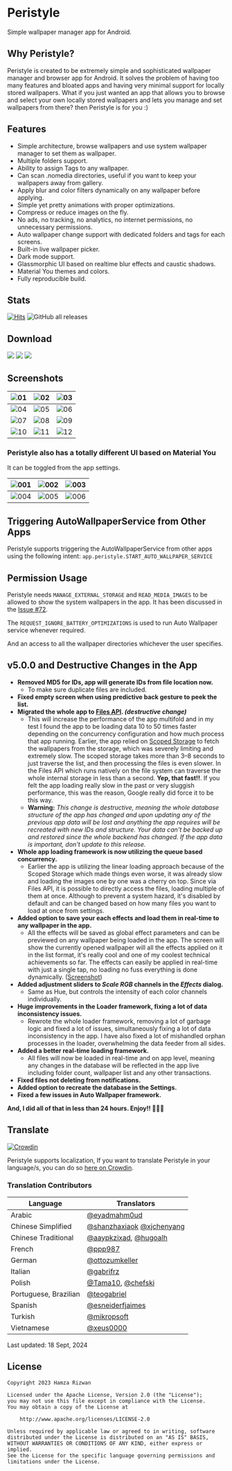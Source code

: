 # Peristyle

Simple wallpaper manager app for Android.

## Why Peristyle?

Peristyle is created to be extremely simple and sophisticated wallpaper manager and browser app
for Android. It solves the problem of having too many features and bloated apps and having
very minimal support for locally stored wallpapers. What if you just wanted an app that allows
you to browse and select your own locally stored wallpapers and lets you manage and set wallpapers
from there? then Peristyle is for you :)

## Features

- Simple architecture, browse wallpapers and use system wallpaper manager to set them as wallpaper.
- Multiple folders support.
- Ability to assign Tags to any wallpaper.
- Can scan .nomedia directories, useful if you want to keep your wallpapers away from gallery.
- Apply blur and color filters dynamically on any wallpaper before applying.
- Simple yet pretty animations with proper optimizations.
- Compress or reduce images on the fly.
- No ads, no tracking, no analytics, no internet permissions, no unnecessary permissions.
- Auto wallpaper change support with dedicated folders and tags for each screens.
- Built-in live wallpaper picker.
- Dark mode support.
- Glassmorphic UI based on realtime blur effects and caustic shadows.
- Material You themes and colors.
- Fully reproducible build.

## Stats

[![Hits](https://hits.seeyoufarm.com/api/count/incr/badge.svg?url=https%3A%2F%2Fgithub.com%2FHamza417%2FPeri&count_bg=%23292A28&title_bg=%23555555&icon=skyliner.svg&icon_color=%23E7E7E7&title=Visits&edge_flat=false)](https://hits.seeyoufarm.com)
![GitHub all releases](https://img.shields.io/github/downloads/Hamza417/Peri/total?label=Total%20Downloads&color=white)

## Download

[![](https://img.shields.io/github/v/release/Hamza417/Peristyle?color=181717&logo=github&label=GitHub%20Release)](https://github.com/Hamza417/Peristyle/releases/latest)
[![](https://img.shields.io/f-droid/v/app.simple.peri?logo=fdroid&logoColor=white&label=F-Droid&color=1976D2)](https://f-droid.org/en/packages/app.simple.peri/)
[![](https://img.shields.io/endpoint?url=https://apt.izzysoft.de/fdroid/api/v1/shield/app.simple.peri&logo=fdroid)](https://apt.izzysoft.de/fdroid/index/apk/app.simple.peri/)

## Screenshots

| ![01](./fastlane/metadata/android/en-US/images/phoneScreenshots/01.png) | ![02](./fastlane/metadata/android/en-US/images/phoneScreenshots/02.png) | ![03](./fastlane/metadata/android/en-US/images/phoneScreenshots/03.png) |
|:-----------------------------------------------------------------------:|:-----------------------------------------------------------------------:|:-----------------------------------------------------------------------:|
| ![04](./fastlane/metadata/android/en-US/images/phoneScreenshots/04.png) | ![05](./fastlane/metadata/android/en-US/images/phoneScreenshots/05.png) | ![06](./fastlane/metadata/android/en-US/images/phoneScreenshots/06.png) |
| ![07](./fastlane/metadata/android/en-US/images/phoneScreenshots/07.png) | ![08](./fastlane/metadata/android/en-US/images/phoneScreenshots/08.png) | ![09](./fastlane/metadata/android/en-US/images/phoneScreenshots/09.png) |
| ![10](./fastlane/metadata/android/en-US/images/phoneScreenshots/10.png) | ![11](./fastlane/metadata/android/en-US/images/phoneScreenshots/11.png) | ![12](./fastlane/metadata/android/en-US/images/phoneScreenshots/12.png) |

### Peristyle also has a totally different UI based on Material You

It can be toggled from the app settings.

| ![001](./screenshots/01.png) | ![002](./screenshots/02.png) | ![003](./screenshots/03.png) |
|:----------------------------:|:----------------------------:|:----------------------------:|
| ![004](./screenshots/04.png) | ![005](./screenshots/05.png) | ![006](./screenshots/06.gif) |

## Triggering AutoWallpaperService from Other Apps

Peristyle supports triggering the AutoWallpaperService from other apps using the following
intent: `app.peristyle.START_AUTO_WALLPAPER_SERVICE`

## Permission Usage

Peristyle needs `MANAGE_EXTERNAL_STORAGE` and `READ_MEDIA_IMAGES` to be allowed to show the system
wallpapers in the app.
It has been discussed in
the [Issue #72](https://github.com/Hamza417/Peristyle/issues/72#issuecomment-2357558761).

The `REQUEST_IGNORE_BATTERY_OPTIMIZATIONS` is used to run Auto Wallpaper service whenever required.

And an access to all the wallpaper directories whichever the user specifies.

## v5.0.0 and Destructive Changes in the App
- **Removed MD5 for IDs, app will generate IDs from file location now.**
  - To make sure duplicate files are included.
- **Fixed empty screen when using predictive back gesture to peek the list.**
- **Migrated the whole app to [Files API](https://docs.oracle.com/javase/8/docs/api/?java/io/File.html). _(destructive change)_**
  - This will increase the performance of the app multifold and in my test I found the app to be loading data 10 to 50 times faster depending on the concurrency configuration and how much process that app running. Earlier, the app relied on [Scoped Storage](https://source.android.com/docs/core/storage/scoped) to fetch the wallpapers from the storage, which was severely limiting and extremely slow. The scoped storage takes more than 3–8 seconds to just traverse the list, and then processing the files is even slower. In the Files API which runs natively on the file system can traverse the whole internal storage in less than a second. **Yep, that fast!!**. If you felt the app loading really slow in the past or very sluggish performance, this was the reason, Google really did force it to be this way.
  - **Warning:** _This change is destructive, meaning the whole database structure of the app has changed and upon updating any of the previous app data will be lost and anything the app requires will be recreated with new IDs and structure. Your data can't be backed up and restored since the whole backend has changed. If the app data is important, don't update to this release._
- **Whole app loading framework is now utilizing the queue based concurrency.**
  - Earlier the app is utilizing the linear loading approach because of the Scoped Storage which made things even worse, it was already slow and loading the images one by one was a cherry on top. Since via Files API, it is possible to directly access the files, loading multiple of them at once. Although to prevent a system hazard, it's disabled by default and can be changed based on how many files you want to load at once from settings.
- **Added option to save your each effects and load them in real-time to any wallpaper in the app.**
  - All the effects will be saved as global effect parameters and can be previewed on any wallpaper being loaded in the app. The screen will show the currently opened wallpaper will all the effects applied on it in the list format, it's really cool and one of my coolest technical achievements so far. The effects can easily be applied in real-time with just a single tap, no loading no fuss everything is done dynamically. ([Screenshot](https://github.com/Hamza417/Peristyle/blob/master/fastlane/metadata/android/en-US/images/phoneScreenshots/11.png))
- **Added adjustment sliders to _Scale RGB_ channels in the _Effects_ dialog.**
  - Same as Hue, but controls the intensity of each color channels individually.
- **Huge improvements in the **Loader** framework, fixing a lot of data inconsistency issues.**
  - Rewrote the whole loader framework, removing a lot of garbage logic and fixed a lot of issues, simultaneously fixing a lot of data inconsistency in the app. I have also fixed a lot of mishandled orphan processes in the loader, overwhelming the data feeder from all sides.
- **Added a better real-time loading framework.**
  - All files will now be loaded in real-time and on app level, meaning any changes in the database will be reflected in the app live including folder count, wallpaper list and any other transactions.
- **Fixed files not deleting from notifications.**
- **Added option to recreate the database in the Settings.**
- **Fixed a few issues in Auto Wallpaper framework.**

**And, I did all of that in less than 24 hours. Enjoy!! 🎉🎉😄**

## Translate

[![Crowdin](https://badges.crowdin.net/peristyle/localized.svg)](https://crowdin.com/project/peristyle)

Peristyle supports localization, If you want to
translate Peristyle in your language/s, you can do
so [here on Crowdin](https://crowdin.com/project/peristyle).

### Translation Contributors

| Language              | Translators                                                                                                     |
|-----------------------|-----------------------------------------------------------------------------------------------------------------|
| Arabic                | [@eyadmahm0ud](https://crowdin.com/profile/eyadmahm0ud)                                                         |
| Chinese Simplified    | [@shanzhaxiaok](https://crowdin.com/profile/shanzhaxiaok) [@xjchenyang](https://crowdin.com/profile/xjchenyang) |
| Chinese Traditional   | [@aaypkzixad](https://crowdin.com/profile/aaypkzixad), [@hugoalh](https://crowdin.com/profile/hugoalh)          |
| French                | [@ppp987](https://crowdin.com/profile/ppp987)                                                                   |
| German                | [@ottozumkeller](https://crowdin.com/profile/ottozumkeller)                                                     |
| Italian               | [@gabrifrz](https://crowdin.com/profile/gabrifrz)                                                               |
| Polish                | [@Tama10](https://crowdin.com/profile/tama10), [@chefski](https://crowdin.com/profile/chefski)                  |
| Portuguese, Brazilian | [@teogabriel](https://crowdin.com/profile/teogabriel)                                                           |
| Spanish               | [@esneiderfjaimes](https://crowdin.com/profile/esneiderfjaimes)                                                 |
| Turkish               | [@mikropsoft](https://crowdin.com/profile/mikropsoft)                                                           |
| Vietnamese            | [@xeus0000](https://crowdin.com/profile/xeus0000)                                                               |

Last updated: 18 Sept, 2024

## License

```
Copyright 2023 Hamza Rizwan

Licensed under the Apache License, Version 2.0 (the "License");
you may not use this file except in compliance with the License.
You may obtain a copy of the License at

    http://www.apache.org/licenses/LICENSE-2.0

Unless required by applicable law or agreed to in writing, software
distributed under the License is distributed on an "AS IS" BASIS,
WITHOUT WARRANTIES OR CONDITIONS OF ANY KIND, either express or implied.
See the License for the specific language governing permissions and
limitations under the License.
```
